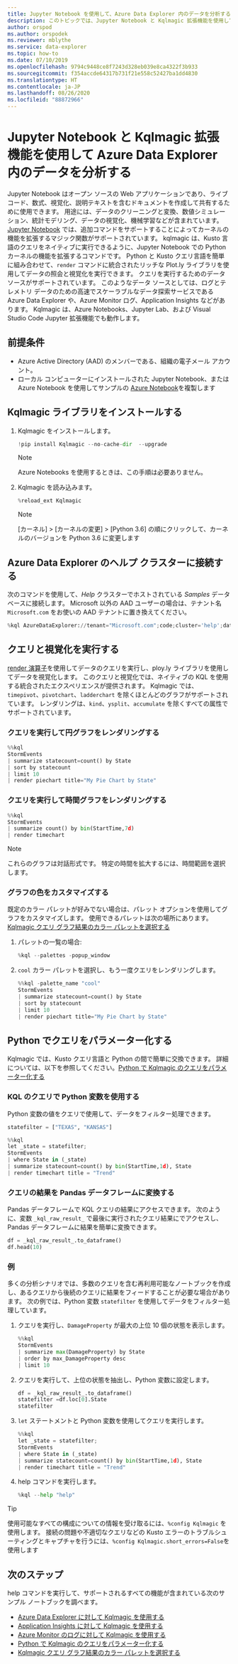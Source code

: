 ```yaml
---
title: Jupyter Notebook を使用して、Azure Data Explorer 内のデータを分析する
description: このトピックでは、Jupyter Notebook と Kqlmagic 拡張機能を使用して、Azure Data Explorer 内のデータを分析する方法を説明します。
author: orspod
ms.author: orspodek
ms.reviewer: mblythe
ms.service: data-explorer
ms.topic: how-to
ms.date: 07/10/2019
ms.openlocfilehash: 9794c9448ce8f7243d328eb039e8ca4322f3b933
ms.sourcegitcommit: f354accde64317b731f21e558c52427ba1dd4830
ms.translationtype: HT
ms.contentlocale: ja-JP
ms.lasthandoff: 08/26/2020
ms.locfileid: "88872966"
---
```

# <a name="use-a-jupyter-notebook-and-kqlmagic-extension-to-analyze-data-in-azure-data-explorer"></a>Jupyter Notebook と Kqlmagic 拡張機能を使用して Azure Data Explorer 内のデータを分析する

Jupyter Notebook はオープン ソースの Web アプリケーションであり、ライブ コード、数式、視覚化、説明テキストを含むドキュメントを作成して共有するために使用できます。 用途には、データのクリーニングと変換、数値シミュレーション、統計モデリング、データの視覚化、機械学習などが含まれています。
[Jupyter Notebook](https://jupyter.org/) では、追加コマンドをサポートすることによってカーネルの機能を拡張するマジック関数がサポートされています。 kqlmagic は、Kusto 言語のクエリをネイティブに実行できるように、Jupyter Notebook での Python カーネルの機能を拡張するコマンドです。 Python と Kusto クエリ言語を簡単に組み合わせて、`render` コマンドに統合されたリッチな Plot.ly ライブラリを使用してデータの照会と視覚化を実行できます。 クエリを実行するためのデータ ソースがサポートされています。 このようなデータ ソースとしては、ログとテレメトリ データのための高速でスケーラブルなデータ探索サービスである Azure Data Explorer や、Azure Monitor ログ、Application Insights などがあります。 Kqlmagic は、Azure Notebooks、Jupyter Lab、および Visual Studio Code Jupyter 拡張機能でも動作します。

## <a name="prerequisites"></a>前提条件

- Azure Active Directory (AAD) のメンバーである、組織の電子メール アカウント。
- ローカル コンピューターにインストールされた Jupyter Notebook、または Azure Notebook を使用してサンプルの [Azure Notebook](https://kustomagicsamples-manojraheja.notebooks.azure.com/j/notebooks/Getting%20Started%20with%20kqlmagic%20on%20Azure%20Data%20Explorer.ipynb)を複製します

## <a name="install-kqlmagic-library"></a>Kqlmagic ライブラリをインストールする

1. Kqlmagic をインストールします。

    ```python
    !pip install Kqlmagic --no-cache-dir  --upgrade
    ```
    > [!NOTE]
    > Azure Notebooks を使用するときは、この手順は必要ありません。

1. Kqlmagic を読み込みます。

    ```python
    %reload_ext Kqlmagic
    ```
    > [!NOTE]
    > [カーネル] > [カーネルの変更] > [Python 3.6] の順にクリックして、カーネルのバージョンを Python 3.6 に変更します
    
## <a name="connect-to-the-azure-data-explorer-help-cluster"></a>Azure Data Explorer のヘルプ クラスターに接続する

次のコマンドを使用して、*Help* クラスターでホストされている *Samples* データベースに接続します。 Microsoft 以外の AAD ユーザーの場合は、テナント名 `Microsoft.com` をお使いの AAD テナントに置き換えてください。

```python
%kql AzureDataExplorer://tenant="Microsoft.com";code;cluster='help';database='Samples'
```

## <a name="query-and-visualize"></a>クエリと視覚化を実行する

[render 演算子](kusto/query/renderoperator.md)を使用してデータのクエリを実行し、ploy.ly ライブラリを使用してデータを視覚化します。 このクエリと視覚化では、ネイティブの KQL を使用する統合されたエクスペリエンスが提供されます。 Kqlmagic では、`timepivot`、`pivotchart`、`ladderchart` を除くほとんどのグラフがサポートされています。 レンダリングは、`kind`、`ysplit`、`accumulate` を除くすべての属性でサポートされています。 

### <a name="query-and-render-piechart"></a>クエリを実行して円グラフをレンダリングする

```python
%%kql
StormEvents
| summarize statecount=count() by State
| sort by statecount 
| limit 10
| render piechart title="My Pie Chart by State"
```

### <a name="query-and-render-timechart"></a>クエリを実行して時間グラフをレンダリングする

```python
%%kql
StormEvents
| summarize count() by bin(StartTime,7d)
| render timechart
```

> [!NOTE]
> これらのグラフは対話形式です。 特定の時間を拡大するには、時間範囲を選択します。

### <a name="customize-the-chart-colors"></a>グラフの色をカスタマイズする

既定のカラー パレットが好みでない場合は、パレット オプションを使用してグラフをカスタマイズします。 使用できるパレットは次の場所にあります。[Kqlmagic クエリ グラフ結果のカラー パレットを選択する](https://mybinder.org/v2/gh/Microsoft/jupyter-kqlmagic/master?filepath=notebooks%2FColorYourCharts.ipynb)

1. パレットの一覧の場合:

    ```python
    %kql --palettes -popup_window
    ```

1. `cool` カラー パレットを選択し、もう一度クエリをレンダリングします。

    ```python
    %%kql -palette_name "cool"
    StormEvents
    | summarize statecount=count() by State
    | sort by statecount
    | limit 10
    | render piechart title="My Pie Chart by State"
    ```

## <a name="parameterize-a-query-with-python"></a>Python でクエリをパラメーター化する

Kqlmagic では、Kusto クエリ言語と Python の間で簡単に交換できます。 詳細については、以下を参照してください。[Python で Kqlmagic のクエリをパラメーター化する](https://mybinder.org/v2/gh/Microsoft/jupyter-Kqlmagic/master?filepath=notebooks%2FParametrizeYourQuery.ipynb)

### <a name="use-a-python-variable-in-your-kql-query"></a>KQL のクエリで Python 変数を使用する

Python 変数の値をクエリで使用して、データをフィルター処理できます。

```python
statefilter = ["TEXAS", "KANSAS"]
```

```python
%%kql
let _state = statefilter;
StormEvents 
| where State in (_state) 
| summarize statecount=count() by bin(StartTime,1d), State
| render timechart title = "Trend"
```

### <a name="convert-query-results-to-pandas-dataframe"></a>クエリの結果を Pandas データフレームに変換する

Pandas データフレームで KQL クエリの結果にアクセスできます。 次のように、変数 `_kql_raw_result_` で最後に実行されたクエリ結果にでアクセスし、Pandas データフレームに結果を簡単に変換できます。

```python
df = _kql_raw_result_.to_dataframe()
df.head(10)
```

### <a name="example"></a>例

多くの分析シナリオでは、多数のクエリを含む再利用可能なノートブックを作成し、あるクエリから後続のクエリに結果をフィードすることが必要な場合があります。 次の例では、Python 変数 `statefilter` を使用してデータをフィルター処理しています。

1. クエリを実行し、`DamageProperty` が最大の上位 10 個の状態を表示します。

    ```python
    %%kql
    StormEvents
    | summarize max(DamageProperty) by State
    | order by max_DamageProperty desc
    | limit 10
    ```

1. クエリを実行して、上位の状態を抽出し、Python 変数に設定します。

    ```python
    df = _kql_raw_result_.to_dataframe()
    statefilter =df.loc[0].State
    statefilter
    ```

1. `let` ステートメントと Python 変数を使用してクエリを実行します。

    ```python
    %%kql
    let _state = statefilter;
    StormEvents 
    | where State in (_state)
    | summarize statecount=count() by bin(StartTime,1d), State
    | render timechart title = "Trend"
    ```

1. help コマンドを実行します。

    ```python
    %kql --help "help"
    ```

> [!TIP]
> 使用可能なすべての構成についての情報を受け取るには、`%config Kqlmagic` を使用します。 接続の問題や不適切なクエリなどの Kusto エラーのトラブルシューティングとキャプチャを行うには、`%config Kqlmagic.short_errors=False`を使用します

## <a name="next-steps"></a>次のステップ

help コマンドを実行して、サポートされるすべての機能が含まれている次のサンプル ノートブックを調べます。
- [Azure Data Explorer に対して Kqlmagic を使用する](https://mybinder.org/v2/gh/Microsoft/jupyter-kqlmagic/master?filepath=notebooks%2FQuickStart.ipynb) 
- [Application Insights に対して Kqlmagic を使用する](https://mybinder.org/v2/gh/Microsoft/jupyter-kqlmagic/master?filepath=notebooks%2FQuickStartAI.ipynb) 
- [Azure Monitor のログに対して Kqlmagic を使用する](https://mybinder.org/v2/gh/Microsoft/jupyter-kqlmagic/master?filepath=notebooks%2FQuickStartLA.ipynb) 
- [Python で Kqlmagic のクエリをパラメーター化する](https://mybinder.org/v2/gh/Microsoft/jupyter-kqlmagic/master?filepath=notebooks%2FParametrizeYourQuery.ipynb) 
- [Kqlmagic クエリ グラフ結果のカラー パレットを選択する](https://mybinder.org/v2/gh/Microsoft/jupyter-kqlmagic/master?filepath=notebooks%2FColorYourCharts.ipynb)
